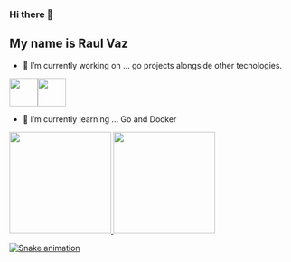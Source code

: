 ### Hi there 👋
 ## My name is Raul Vaz
<!--
**raul-v-lima/raul-v-lima** is a ✨ _special_ ✨ repository because its `README.md` (this file) appears on your GitHub profile.

Here are some ideas to get you started:
-->
- 🔭 I’m currently working on ... go projects alongside other tecnologies. 


<img src="https://cdn.jsdelivr.net/gh/devicons/devicon/icons/go/go-original-wordmark.svg" width="50" height="50" /><img src="https://cdn.jsdelivr.net/gh/devicons/devicon/icons/docker/docker-original-wordmark.svg" width="50" height="50" />


- 🌱 I’m currently learning ... Go and Docker  



<div>
<a href="https://github.com/raul-v-lima">
<img height="180em" src="https://github-readme-stats.vercel.app/api/top-langs/?username=raul-v-lima&layout=compact&langs_count=7&theme=dracula"/>
<img height="180em" src="https://github-readme-stats.vercel.app/api?username=raul-v-lima&show_icons=true&theme=dracula&include_all_commits=true&count_private=true"/>
</div>

 ![Snake animation](https://github.com/raul-v-lima/raul-v-lima/blob/output/github-contribution-grid-snake.svg)
